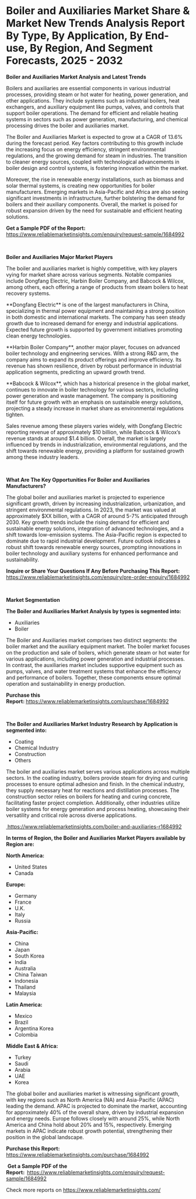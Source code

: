 <p><h1>Boiler and Auxiliaries Market Share & Market New Trends Analysis Report By Type, By Application, By End-use, By Region, And Segment Forecasts, 2025 - 2032</h1></p><p><strong>Boiler and Auxiliaries Market Analysis and Latest Trends</strong></p>
<p><p>Boilers and auxiliaries are essential components in various industrial processes, providing steam or hot water for heating, power generation, and other applications. They include systems such as industrial boilers, heat exchangers, and auxiliary equipment like pumps, valves, and controls that support boiler operations. The demand for efficient and reliable heating systems in sectors such as power generation, manufacturing, and chemical processing drives the boiler and auxiliaries market.</p><p>The Boiler and Auxiliaries Market is expected to grow at a CAGR of 13.6% during the forecast period. Key factors contributing to this growth include the increasing focus on energy efficiency, stringent environmental regulations, and the growing demand for steam in industries. The transition to cleaner energy sources, coupled with technological advancements in boiler design and control systems, is fostering innovation within the market.</p><p>Moreover, the rise in renewable energy installations, such as biomass and solar thermal systems, is creating new opportunities for boiler manufacturers. Emerging markets in Asia-Pacific and Africa are also seeing significant investments in infrastructure, further bolstering the demand for boilers and their auxiliary components. Overall, the market is poised for robust expansion driven by the need for sustainable and efficient heating solutions.</p></p>
<p><strong>Get a Sample PDF of the Report:&nbsp;</strong> <a href="https://www.reliablemarketinsights.com/enquiry/request-sample/1684992?utm_campaign=2345&utm_medium=2&utm_source=Github&utm_content=ia&utm_term=19022025&utm_id=boiler-and-auxiliaries">https://www.reliablemarketinsights.com/enquiry/request-sample/1684992</a></p>
<p>&nbsp;</p>
<p><strong>Boiler and Auxiliaries Major Market Players</strong></p>
<p><p>The boiler and auxiliaries market is highly competitive, with key players vying for market share across various segments. Notable companies include Dongfang Electric, Harbin Boiler Company, and Babcock & Wilcox, among others, each offering a range of products from steam boilers to heat recovery systems.</p><p>**Dongfang Electric** is one of the largest manufacturers in China, specializing in thermal power equipment and maintaining a strong position in both domestic and international markets. The company has seen steady growth due to increased demand for energy and industrial applications. Expected future growth is supported by government initiatives promoting clean energy technologies.</p><p>**Harbin Boiler Company**, another major player, focuses on advanced boiler technology and engineering services. With a strong R&D arm, the company aims to expand its product offerings and improve efficiency. Its revenue has shown resilience, driven by robust performance in industrial application segments, predicting an upward growth trend.</p><p>**Babcock & Wilcox**, which has a historical presence in the global market, continues to innovate in boiler technology for various sectors, including power generation and waste management. The company is positioning itself for future growth with an emphasis on sustainable energy solutions, projecting a steady increase in market share as environmental regulations tighten.</p><p>Sales revenue among these players varies widely, with Dongfang Electric reporting revenue of approximately $10 billion, while Babcock & Wilcox’s revenue stands at around $1.4 billion. Overall, the market is largely influenced by trends in industrialization, environmental regulations, and the shift towards renewable energy, providing a platform for sustained growth among these industry leaders.</p></p>
<p>&nbsp;</p>
<p><strong>What Are The Key Opportunities For Boiler and Auxiliaries Manufacturers?</strong></p>
<p><p>The global boiler and auxiliaries market is projected to experience significant growth, driven by increasing industrialization, urbanization, and stringent environmental regulations. In 2023, the market was valued at approximately $XX billion, with a CAGR of around 5-7% anticipated through 2030. Key growth trends include the rising demand for efficient and sustainable energy solutions, integration of advanced technologies, and a shift towards low-emission systems. The Asia-Pacific region is expected to dominate due to rapid industrial development. Future outlook indicates a robust shift towards renewable energy sources, prompting innovations in boiler technology and auxiliary systems for enhanced performance and sustainability.</p></p>
<p><strong>Inquire or Share Your Questions If Any Before Purchasing This Report:</strong> <a href="https://www.reliablemarketinsights.com/enquiry/pre-order-enquiry/1684992?utm_campaign=2345&utm_medium=2&utm_source=Github&utm_content=ia&utm_term=19022025&utm_id=boiler-and-auxiliaries">https://www.reliablemarketinsights.com/enquiry/pre-order-enquiry/1684992</a></p>
<p>&nbsp;</p>
<p><strong>Market Segmentation</strong></p>
<p><strong>The Boiler and Auxiliaries Market Analysis by types is segmented into:</strong></p>
<p><ul><li>Auxiliaries</li><li>Boiler</li></ul></p>
<p><p>The Boiler and Auxiliaries market comprises two distinct segments: the boiler market and the auxiliary equipment market. The boiler market focuses on the production and sale of boilers, which generate steam or hot water for various applications, including power generation and industrial processes. In contrast, the auxiliaries market includes supportive equipment such as pumps, valves, and water treatment systems that enhance the efficiency and performance of boilers. Together, these components ensure optimal operation and sustainability in energy production.</p></p>
<p><strong>Purchase this Report:&nbsp;</strong><a href="https://www.reliablemarketinsights.com/purchase/1684992?utm_campaign=2345&utm_medium=2&utm_source=Github&utm_content=ia&utm_term=19022025&utm_id=boiler-and-auxiliaries">https://www.reliablemarketinsights.com/purchase/1684992</a></p>
<p>&nbsp;</p>
<p><strong>The Boiler and Auxiliaries Market Industry Research by Application is segmented into:</strong></p>
<p><ul><li>Coating</li><li>Chemical Industry</li><li>Construction</li><li>Others</li></ul></p>
<p><p>The boiler and auxiliaries market serves various applications across multiple sectors. In the coating industry, boilers provide steam for drying and curing processes to ensure optimal adhesion and finish. In the chemical industry, they supply necessary heat for reactions and distillation processes. The construction sector relies on boilers for heating and curing concrete, facilitating faster project completion. Additionally, other industries utilize boiler systems for energy generation and process heating, showcasing their versatility and critical role across diverse applications.</p></p>
<p><a href="https://www.reliablemarketinsights.com/boiler-and-auxiliaries-r1684992?utm_campaign=2345&utm_medium=2&utm_source=Github&utm_content=ia&utm_term=19022025&utm_id=boiler-and-auxiliaries">&nbsp;https://www.reliablemarketinsights.com/boiler-and-auxiliaries-r1684992</a></p>
<p><strong>In terms of Region, the Boiler and Auxiliaries Market Players available by Region are:</strong></p>
<p>
    <p> <strong> North America: </strong>
        <ul>
            <li>United States</li>
            <li>Canada</li>
        </ul>
        </p> 
    <p> <strong> Europe: </strong>
        <ul>
            <li>Germany</li>
            <li>France</li>
            <li>U.K.</li>
            <li>Italy</li>
            <li>Russia</li>
        </ul>
        </p> 
    <p> <strong> Asia-Pacific: </strong>
        <ul>
            <li>China</li>
            <li>Japan</li>
            <li>South Korea</li>
            <li>India</li>
            <li>Australia</li>
            <li>China Taiwan</li>
            <li>Indonesia</li>
            <li>Thailand</li>
            <li>Malaysia</li>
        </ul>
        </p> 
    <p> <strong> Latin America: </strong>
        <ul>
            <li>Mexico</li>
            <li>Brazil</li>
            <li>Argentina Korea</li>
            <li>Colombia</li>
        </ul>
        </p> 
    <p> <strong> Middle East & Africa: </strong>
        <ul>
            <li>Turkey</li>
            <li>Saudi</li>
            <li>Arabia</li>
            <li>UAE</li>
            <li>Korea</li>
        </ul>
    </p>
    </p>
<p><p>The global boiler and auxiliaries market is witnessing significant growth, with key regions such as North America (NA) and Asia-Pacific (APAC) leading the demand. APAC is projected to dominate the market, accounting for approximately 40% of the overall share, driven by industrial expansion and energy needs. Europe follows closely with around 25%, while North America and China hold about 20% and 15%, respectively. Emerging markets in APAC indicate robust growth potential, strengthening their position in the global landscape.</p></p>
<p><strong>Purchase this Report: </strong><a href="https://www.reliablemarketinsights.com/purchase/1684992?utm_campaign=2345&utm_medium=2&utm_source=Github&utm_content=ia&utm_term=19022025&utm_id=boiler-and-auxiliaries">https://www.reliablemarketinsights.com/purchase/1684992</a></p>
<p>&nbsp;<strong>Get a Sample PDF of the Report:&nbsp;&nbsp;</strong><a href="https://www.reliablemarketinsights.com/enquiry/request-sample/1684992?utm_campaign=2345&utm_medium=2&utm_source=Github&utm_content=ia&utm_term=19022025&utm_id=boiler-and-auxiliaries">https://www.reliablemarketinsights.com/enquiry/request-sample/1684992</a></p>
<p><strong></strong></p>
<p>Check more reports on <a href="https://www.reliablemarketinsights.com/?utm_campaign=2345&utm_medium=2&utm_source=Github&utm_content=ia&utm_term=19022025&utm_id=boiler-and-auxiliaries">https://www.reliablemarketinsights.com/</a></p>